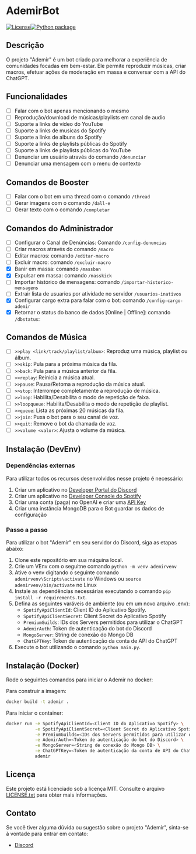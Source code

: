 # AdemirBot

[![License](https://img.shields.io/badge/license-MIT-blue.svg)](https://opensource.org/licenses/MIT)[![Python package](https://github.com/welldtr/AdemirBotNext/actions/workflows/python-package.yml/badge.svg)](https://github.com/welldtr/AdemirBotNext/actions/workflows/python-package.yml)

## Descrição
O projeto "Ademir" é um bot criado para melhorar a experiência de comunidades focadas em bem-estar. Ele permite reproduzir músicas, criar macros, efetuar ações de moderação em massa e conversar com a API do ChatGPT.

## Funcionalidades
- [ ] Falar com o bot apenas mencionando o mesmo
- [ ] Reprodução/download de músicas/playlists em canal de audio
- [ ] Suporte a links de vídeo do YouTube
- [ ] Suporte a links de musicas do Spotify
- [ ] Suporte a links de albuns do Spotify
- [ ] Suporte a links de playlists públicas do Spotify
- [ ] Suporte a links de playlists públicas do YouTube
- [ ] Denunciar um usuário através do comando `/denunciar`
- [ ] Denunciar uma mensagem com o menu de contexto

## Comandos de Booster
- [ ] Falar com o bot em uma thread com o comando `/thread`
- [ ] Gerar imagens com o comando `/dall-e`
- [ ] Gerar texto com o comando `/completar`

## Comandos do Administrador
- [ ] Configurar o Canal de Denúncias: Comando `/config-denuncias`
- [ ] Criar macros através do comando `/macro`
- [ ] Editar macros: comando `/editar-macro`
- [ ] Excluir macro: comando `/excluir-macro`
- [x] Banir em massa: comando `/massban`
- [x] Expulsar em massa: comando `/masskick`
- [ ] Importar histórico de mensagens: comando `/importar-historico-mensagens`
- [ ] Extrair lista de usuarios por atividade no servidor `/usuarios-inativos`
- [x] Configurar cargo extra para falar com o bot: comando `/config-cargo-ademir`
- [x] Retornar o status do banco de dados [Online | Offline]: comando `/dbstatus`:

## Comandos de Música
- [ ] `>>play <link/track/playlist/album>`: Reproduz uma música, playlist ou álbum.
- [ ] `>>skip`: Pula para a próxima música da fila.
- [ ] `>>back`: Pula para a música anterior da fila.
- [ ] `>>replay`: Reinicia a música atual.
- [ ] `>>pause`: Pausa/Retoma a reprodução da música atual.
- [ ] `>>stop`: Interrompe completamente a reprodução de música.
- [ ] `>>loop`: Habilita/Desabilita o modo de repetição de faixa.
- [ ] `>>loopqueue`: Habilita/Desabilita o modo de repetição de playlist.
- [ ] `>>queue`: Lista as próximas 20 músicas da fila.
- [ ] `>>join`: Puxa o bot para o seu canal de voz.
- [ ] `>>quit`: Remove o bot da chamada de voz.
- [ ] `>>volume <valor>`: Ajusta o volume da música.

## Instalação (DevEnv)

### Dependências externas
Para utilizar todos os recursos desenvolvidos nesse projeto é necessário:
1. Criar um aplicativo no [Developer Portal do Discord](https://discord.com/developers/docs/getting-started)
2. Criar um aplicativo no [Developer Console do Spotify](https://developer.spotify.com/documentation/web-api/tutorials/getting-started)
3. Criar uma conta (paga) no OpenAI e criar uma [API Key](https://platform.openai.com/account/api-keys)
4. Criar uma instância MongoDB para o Bot guardar os dados de configuração

### Passo a passo
Para utilizar o bot "Ademir" em seu servidor do Discord, siga as etapas abaixo:
1. Clone este repositório em sua máquina local.
2. Crie um VEnv com o seguitne comando `python -m venv ademirvenv`
3. Ative o venv digitando o seguinte comando `ademirvenv\Scripts\activate` no Windows ou `source ademirvenv/bin/activate` no Linux
4. Instale as dependências necessárias executando o comando `pip install -r requirements.txt`.
5. Defina as seguintes varáveis de ambiente (ou em um novo arquivo .env):
   - `SpotifyApiClientId`: Client ID do Aplicativo Spotify.
   - `SpotifyApiClientSecret`: Client Secret do Aplicativo Spotify
   - `PremiumGuilds`: IDs dos Servers permitidos para utilizar o ChatGPT
   - `AdemirAuth`: Token de autenticação do bot do Discord
   - `MongoServer`: String de conexão do Mongo DB
   - `ChatGPTKey`: Token de autenticação da conta de API do ChatGPT
6. Execute o bot utilizando o comando `python main.py`.

## Instalação (Docker)
Rode o seguintes comandos para iniciar o Ademir no docker:

Para construir a imagem:
```sh
docker build -t ademir .
```

Para iniciar o container:
```sh
docker run -e SpotifyApiClientId=<Client ID do Aplicativo Spotify> \
           -e SpotifyApiClientSecret=<Client Secret do Aplicativo Spotify> \
           -e PremiumGuilds=<IDs dos Servers permitidos para utilizar o ChatGPT> \
           -e AdemirAuth=<Token de autenticação do bot do Discord> \
           -e MongoServer=<String de conexão do Mongo DB> \
           -e ChatGPTKey=<Token de autenticação da conta de API do ChatGPT> \
           ademir
```

## Licença
Este projeto está licenciado sob a licença MIT. Consulte o arquivo [LICENSE.txt](LICENSE.txt) para obter mais informações.

## Contato
Se você tiver alguma dúvida ou sugestão sobre o projeto "Ademir", sinta-se à vontade para entrar em contato:
- [Discord](https://discord.gg/invite/Q6fQrf5jWX)

